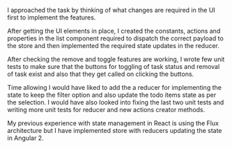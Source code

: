 I approached the task by thinking of what changes are required in the UI first to implement the features.

After getting the UI elements in place, I created the constants, actions and properties in the list component required to dispatch the correct payload to the store and then implemented the required state updates in the reducer.

After checking the remove and toggle features are working, I wrote few unit tests to make sure that the buttons for toggling of task status
and removal of task exist and also that they get called on clicking the buttons. 

Time allowing I would have liked to add the a reducer for implementing the state to keep the filter option and also update the todo items state as per the selection.
I would have also looked into fixing the last two unit tests and writing more unit tests for reducer and new actions creator methods.

My previous experience with state management in React is using the Flux architecture but I have implemented store with reducers updating the state in Angular 2.